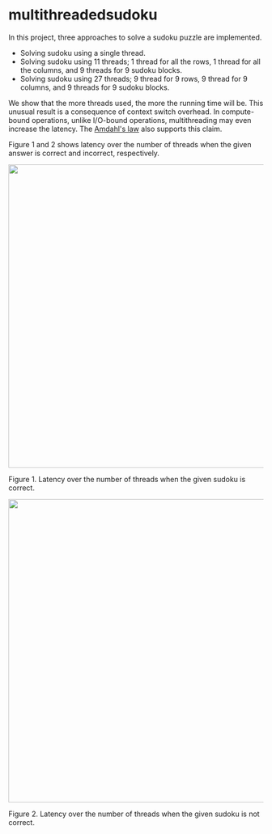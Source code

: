 # multithreadedsudoku
In this project, three approaches to solve a sudoku puzzle are implemented.

- Solving sudoku using a single thread.
- Solving sudoku using 11 threads; 1 thread for all the rows, 1 thread for all the columns, and 9 threads for 9 sudoku blocks.
- Solving sudoku using 27 threads; 9 thread for 9 rows, 9 thread for 9 columns, and 9 threads for 9 sudoku blocks.

We show that the more threads used, the more the running time will be. This unusual result is a consequence of context switch overhead. In compute-bound operations, unlike I/O-bound operations, multithreading may even increase the latency. The [Amdahl's law](https://en.wikipedia.org/wiki/Amdahl%27s_law) also supports this claim.

Figure 1 and 2 shows latency over the number of threads when the given answer is correct and incorrect, respectively.

<img width="600" src="https://imgur.com/MPOXuRW.png"></img>

Figure 1. Latency over the number of threads when the given sudoku is correct.


<img width="600" src="https://imgur.com/SHguFVL.png"></img>

Figure 2. Latency over the number of threads when the given sudoku is not correct.


